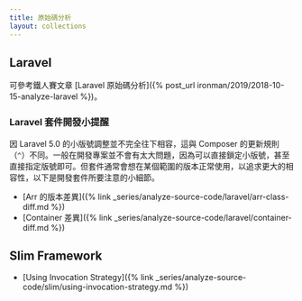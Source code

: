 ```yaml
---
title: 原始碼分析
layout: collections
---
```


## Laravel

可參考鐵人賽文章 [Laravel 原始碼分析]({% post_url ironman/2019/2018-10-15-analyze-laravel %})。

### Laravel 套件開發小提醒
    
因 Laravel 5.0 的小版號調整並不完全往下相容，這與 Composer 的更新規則（`^`）不同。一般在開發專案並不會有太大問題，因為可以直接鎖定小版號，甚至直接指定版號即可。但套件通常會想在某個範圍的版本正常使用，以追求更大的相容性，以下是開發套件所要注意的小細節。

* [Arr 的版本差異]({% link _series/analyze-source-code/laravel/arr-class-diff.md %})
* [Container 差異]({% link _series/analyze-source-code/laravel/container-diff.md %})

## Slim Framework

* [Using Invocation Strategy]({% link _series/analyze-source-code/slim/using-invocation-strategy.md %})

